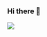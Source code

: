 ### Hi there 👋

![](https://img.shields.io/badge/CSS3-1572B6?style=for-the-badge&logo=css3&logoColor=white)
